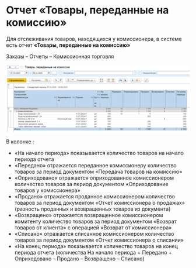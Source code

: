 # Отчет «Товары, переданные на комиссию»

Для отслеживания товаров, находящихся у комиссионера, в системе есть отчет **«Товары, переданные на комиссию»**  

Заказы – Отчеты – Комиссионная торговля

[![1]][1]

В колонке :
- «На начало периода» показывается количество товаров на начало периода отчета
- «Передано» отражается переданное комиссионеру количество товаров за период документом «Передача товаров на комиссию»
- «Оприходовано» отражается оприходованное комиссионером количество товаров за период документом «Оприходование товаров у комиссионера»
- «Продано» отражается проданное комиссионером количество товаров за период документом «Отчет комиссионера о продажах» (разность проданных и возвращенных товаров из документа)
- «Возвращено» отражается возвращенное комиссионером комитенту количество товаров за период документом «Возврат товаров от клиента» с операцией «Возврат от комиссионера»
- «Списано» отражается списанное комиссионером количество товаров за период документом «Отчет комиссионера о списании»
- «На конец периода» показывается количество товаров на конец периода отчета (количества На начало периода + Передано + Оприходовано – Продано – Возвращено – Списано)

[1]: 1.png